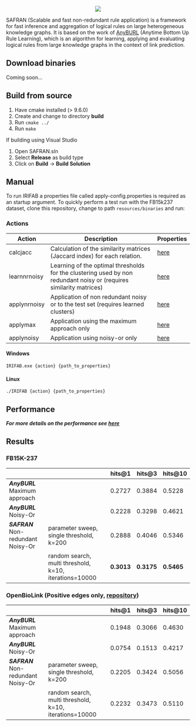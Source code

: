 <p align="center">
  <img src="https://github.com/OpenBioLink/IRIFAB/raw/dev/resources/img/logo.png">
</p>

SAFRAN (Scalable and fast non-redundant rule application) is a framework for fast inference and aggregation of logical rules on large heterogeneous knowledge graphs. It is based on the work of [AnyBURL](http://web.informatik.uni-mannheim.de/AnyBURL/) (Anytime Bottom Up Rule Learning), which is an algorithm for learning, applying and evaluating logical rules from large knowledge graphs in the context of link prediction.



## Download binaries

Coming soon...

## Build from source

1. Have cmake installed (> 9.6.0)
2. Create and change to directory **build**
3. Run `cmake ../`
4. Run `make`

If building using Visual Studio
1. Open SAFRAN.sln
2. Select **Release** as build type
4. Click on **Build** → **Build Solution**

## Manual

To run IRIFAB a properties file called apply-config.properties is required as an startup argument. To quickly perform a test run with the FB15k237 dataset, clone this repository, change to path `resources/binaries` and run:

### Actions

| Action       | Description                                                  | Properties |
| ------------ | ------------------------------------------------------------ | ---------- |
| calcjacc     | Calculation of the similarity matrices (Jaccard index) for each relation. |  [here](https://github.com/OpenBioLink/IRIFAB/wiki/Properties-file#action-calcjacc)      |
| learnnrnoisy | Learning of the optimal thresholds for the clustering used by non redundant noisy or (requires similarity matrices) |   [here](https://github.com/OpenBioLink/IRIFAB/wiki/Properties-file#action-learnnrnoisy)         |
| applynrnoisy | Application of non redundant noisy or to the test set (requires learned clusters) |  [here](https://github.com/OpenBioLink/IRIFAB/wiki/Properties-file#action-applynrnoisy)       |
| applymax     | Application using the maximum approach only                  |      [here](https://github.com/OpenBioLink/IRIFAB/wiki/Properties-file#action-applynoisyonly--applymaxonly)         |
| applynoisy   | Application using noisy-or only                              |     [here](https://github.com/OpenBioLink/IRIFAB/wiki/Properties-file#action-applynoisyonly--applymaxonly)           |

#### Windows

`IRIFAB.exe {action} {path_to_properties}`

#### Linux

`./IRIFAB {action} {path_to_properties}`

## Performance

***For more details on the performance see [here](https://github.com/OpenBioLink/IRIFAB/wiki/Performance)***

## Results

### FB15K-237

|                                     |                                                        | hits@1     | hits@3     | hits@10    |
| ----------------------------------- | ------------------------------------------------------ | ---------- | ---------- | ---------- |
| ***AnyBURL*** Maximum approach      |                                                        | 0.2727     | 0.3884     | 0.5228     |
| ***AnyBURL*** Noisy-Or              |                                                        | 0.2228     | 0.3298     | 0.4621     |
| ***SAFRAN*** Non-redundant Noisy-Or | parameter sweep, single threshold, k=200               | 0.2888     | 0.4046     | 0.5346     |
|                                     | random search, multi threshold, k=10, iterations=10000 | **0.3013** | **0.3175** | **0.5465** |

### OpenBioLink (Positive edges only, [repository](https://github.com/OpenBioLink/OpenBioLink))

|                                     |                                                        | hits@1 | hits@3 | hits@10 |
| ----------------------------------- | ------------------------------------------------------ | ------ | ------ | ------- |
| ***AnyBURL*** Maximum approach      |                                                        | 0.1948 | 0.3066 | 0.4630  |
| ***AnyBURL*** Noisy-Or              |                                                        | 0.0754 | 0.1513 | 0.4217  |
| ***SAFRAN*** Non-redundant Noisy-Or | parameter sweep, single threshold, k=200               | 0.2205 | 0.3424 | 0.5056  |
|                                     | random search, multi threshold, k=10, iterations=10000 | 0.2232 | 0.3473 | 0.5110 |
